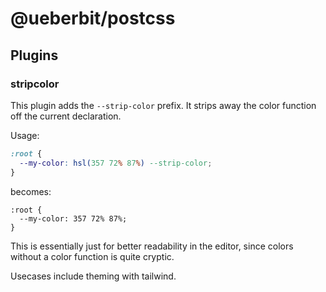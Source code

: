 # @ueberbit/postcss

## Plugins

### stripcolor
This plugin adds the `--strip-color` prefix. It strips away the color function off the current declaration.

Usage:
```css
:root {
  --my-color: hsl(357 72% 87%) --strip-color;
}
```
becomes:
```
:root {
  --my-color: 357 72% 87%;
}
```
This is essentially just for better readability in the editor, since colors without a color function is quite cryptic.

Usecases include theming with tailwind.
